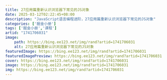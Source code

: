 ```yaml
---
title: 27应用篇重新认识浏览器下常见的JS对象
date: 2025-03-12T02:22:45+08:00
description: "JavaScript语言编程进阶，27应用篇重新认识浏览器下常见的JS对象"
categories: ['掘金小册']
tags: ['掘金小册','课程']
artid: "1741706031"
image:
    path: https://bing.ee123.net/img/rand?artid=1741706031
    alt: 27应用篇重新认识浏览器下常见的JS对象
featuredImage: https://bing.ee123.net/img/rand?artid=1741706031
featuredImagePreview: https://bing.ee123.net/img/rand?artid=1741706031
cover: https://bing.ee123.net/img/rand?artid=1741706031
image: https://bing.ee123.net/img/rand?artid=1741706031
img: https://bing.ee123.net/img/rand?artid=1741706031
---
```


